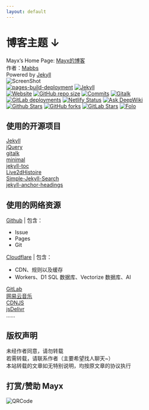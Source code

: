 ```yaml
---
layout: default
---
```


# 博客主题 ↓
Mayx’s Home Page: [Mayx的博客](https://mabbs.github.io)   
作者：[Mabbs](https://github.com/Mabbs)   
Powered by [Jekyll](https://github.com/jekyll/jekyll)  
![ScreenShot](https://cdn.jsdelivr.net/gh/Austyncleo/Img_picgo@main/notes/course/mayx_preview3.png)  
[![pages-build-deployment](https://github.com/Mabbs/mabbs.github.io/actions/workflows/pages/pages-build-deployment/badge.svg)](https://github.com/Mabbs/mabbs.github.io/actions/workflows/pages/pages-build-deployment) [![Jekyll](https://img.shields.io/badge/Powered%20by-Jekyll-red?logo=jekyll)](https://github.com/jekyll/jekyll)   
[![Website](https://img.shields.io/website?url=https%3A%2F%2Fmabbs.github.io)](https://mabbs.github.io)
[![GitHub repo size](https://img.shields.io/github/repo-size/Mabbs/mabbs.github.io?label=Size)](https://github.com/Mabbs/mabbs.github.io)
[![Commits](https://img.shields.io/github/commit-activity/t/Mabbs/mabbs.github.io?label=Commits)](https://github.com/Mabbs/mabbs.github.io/commits/master/)
[![Gitalk](https://img.shields.io/github/issues-raw/Mabbs/mabbs.github.io/Gitalk?label=Gitalk&color=blue)](https://github.com/Mabbs/mabbs.github.io/issues?q=is%3Aissue%20state%3Aopen%20label%3AGitalk)   
[![GitLab deployments](https://gitlab.com/mayx/mayx.gitlab.io/badges/master/pipeline.svg)](https://gitlab.com/mayx/mayx.gitlab.io/-/pipelines) [![Netlify Status](https://api.netlify.com/api/v1/badges/76b7229e-4e96-4d67-b4d7-4db4dabfb2eb/deploy-status)](https://app.netlify.com/sites/mayx/deploys) [![Ask DeepWiki](https://deepwiki.com/badge.svg)](https://deepwiki.com/Mabbs/mabbs.github.io)   
[![Github Stars](https://img.shields.io/github/stars/Mabbs/mabbs.github.io)](https://github.com/Mabbs/mabbs.github.io/stargazers)
[![GitHub forks](https://img.shields.io/github/forks/Mabbs/mabbs.github.io)](https://github.com/Mabbs/mabbs.github.io/forks)
[![GitLab Stars](https://img.shields.io/gitlab/stars/mayx%2Fmayx.gitlab.io)](https://gitlab.com/mayx/mayx.gitlab.io/-/starrers)
[![Folo](https://badge.follow.is/feed/41798923170845763?style=social)](https://app.follow.is/share/feeds/41798923170845763)

## 使用的开源项目
[Jekyll](https://github.com/jekyll/jekyll)   
[jQuery](https://github.com/jquery/jquery)   
[gitalk](https://github.com/gitalk/gitalk)   
[minimal](https://github.com/pages-themes/minimal)   
[jekyll-toc](https://github.com/allejo/jekyll-toc)   
[Live2dHistoire](https://github.com/eeg1412/Live2dHistoire)   
[Simple-Jekyll-Search](https://github.com/christian-fei/Simple-Jekyll-Search)   
[jekyll-anchor-headings](https://github.com/allejo/jekyll-anchor-headings)   

## 使用的网络资源
[Github](https://github.com/) | 包含：
- Issue
- Pages
- Git

[Cloudflare](https://www.cloudflare.com/) | 包含：
- CDN、规则以及缓存
- Workers、D1 SQL 数据库、Vectorize 数据库、AI

[GitLab](https://gitlab.com/)   
[网易云音乐](https://music.163.com/)   
[CDNJS](https://cdnjs.com/)   
[jsDelivr](https://www.jsdelivr.com/)   
……

## 版权声明
未经作者同意，请勿转载   
若需转载，请联系作者（主要希望找人聊天~）   
本站转载的文章如无特别说明，均按原文章的协议执行

## 打赏/赞助 Mayx 
![QRCode](/images/QRCode.png)   

